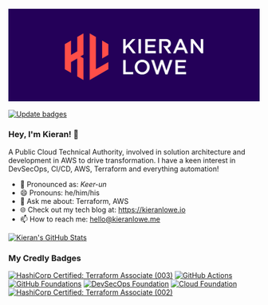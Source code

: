 ![kieran_lowe_banner](./assets/banner.png)

[![Update badges](https://github.com/kieran-lowe/kieran-lowe/actions/workflows/credly_badges.yml/badge.svg?branch=main)](https://github.com/kieran-lowe/kieran-lowe/actions/workflows/credly_badges.yml)

### Hey, I'm Kieran! 👋

A Public Cloud Technical Authority, involved in solution architecture and development in AWS to drive transformation. I have a keen interest in DevSecOps, CI/CD, AWS, Terraform and everything automation!

- :speech_balloon: Pronounced as: *Keer-un*
- 😄 Pronouns: he/him/his
- 🤔 Ask me about: Terraform, AWS
- 🌐 Check out my tech blog at: <https://kieranlowe.io>
- 📫 How to reach me: hello@kieranlowe.me

<!--
**kieran-lowe/kieran-lowe** is a ✨ _special_ ✨ repository because its `README.md` (this file) appears on your GitHub profile.

Here are some ideas to get you started:

- 🔭 I’m currently working on ...
- 🌱 I’m currently learning ...
- 👯 I’m looking to collaborate on ...
- 🤔 I’m looking for help with ...
- 💬 Ask me about ...
- 📫 How to reach me: ...
- 😄 Pronouns: ...
- ⚡ Fun fact: ...
-->

[![Kieran's GitHub Stats](https://github-readme-stats.vercel.app/api?username=kieran-lowe)](https://github.com/anuraghazra/github-readme-stats)

### My Credly Badges
<!--START_SECTION:badges-->
[![HashiCorp Certified: Terraform Associate (003)](https://images.credly.com/size/110x110/images/85b9cfc4-257a-4742-878c-4f7ab4a2631b/image.png)](http://www.credly.com/badges/6375b617-0ecf-4288-a78c-66dbbeddc213 "HashiCorp Certified: Terraform Associate (003)")
[![GitHub Actions](https://images.credly.com/size/110x110/images/89efc3e7-842b-4790-b09b-9ea5efc71ec3/image.png)](http://www.credly.com/badges/de41e6d4-a0a0-428f-a592-077b4e3649d2 "GitHub Actions")
[![GitHub Foundations](https://images.credly.com/size/110x110/images/024d0122-724d-4c5a-bd83-cfe3c4b7a073/image.png)](http://www.credly.com/badges/ded01153-6e3e-41df-a6f9-6401b520fb00 "GitHub Foundations")
[![DevSecOps Foundation](https://images.credly.com/size/110x110/images/b4f46507-62e2-4163-b910-1db6fbefcd3b/image.png)](http://www.credly.com/badges/d6e10bd3-8c29-46eb-aaa2-0ba9c737f219 "DevSecOps Foundation")
[![Cloud Foundation](https://images.credly.com/size/110x110/images/df5c55dd-34d7-4b9e-b1f0-03ae1589eacf/level_2_CloudFoundation_600.png)](http://www.credly.com/badges/7e658ac1-c721-4b95-b06b-7a5ffd87cb35 "Cloud Foundation")
[![HashiCorp Certified: Terraform Associate (002)](https://images.credly.com/size/110x110/images/99289602-861e-4929-8277-773e63a2fa6f/image.png)](http://www.credly.com/badges/b0389c0d-d4df-43a2-8603-bf603049cb6a "HashiCorp Certified: Terraform Associate (002)")
<!--END_SECTION:badges-->
